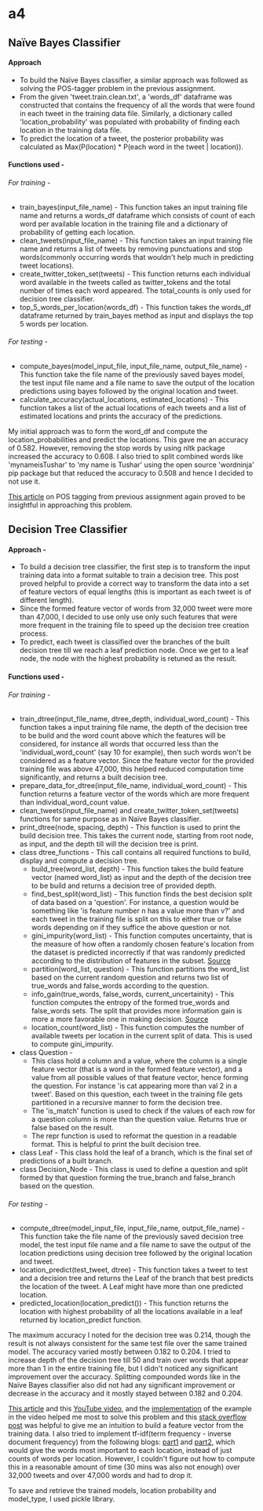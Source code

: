 # a4

## Naïve Bayes Classifier

#### Approach

- To build the Naïve Bayes classifier, a similar approach was followed as solving the POS-tagger problem in the previous assignment. 
- From the given 'tweet.train.clean.txt', a 'words_df' dataframe was constructed that contains the frequency of all the words that were found in each tweet in the training data file. Similarly, a dictionary called 'location_probability' was populated with probability of finding each location in the training data file. 
- To predict the location of a tweet, the posterior probability was calculated as Max(P(location) * P(each word in the tweet | location)).

#### Functions used - 

###### For training - 

- train_bayes(input_file_name) - This function takes an input training file name and returns a words_df dataframe which consists of count of each word per available location in the training file and a dictionary of probability of getting each location.
- clean_tweets(input_file_name) - This function takes an input training file name and returns a list of tweets by removing punctuations and stop words(commonly occurring words that wouldn't help much in predicting tweet locations).
- create_twitter_token_set(tweets) - This function returns each individual word available in the tweets called as twitter_tokens and the total number of times each word appeared. The total_counts is only used for decision tree classifier.
- top_5_words_per_location(words_df) - This function takes the words_df dataframe returned by train_bayes method as input and displays the top 5 words per location.

###### For testing - 

- compute_bayes(model_input_file, input_file_name, output_file_name) - This function take the file name of the previously saved bayes model, the test input file name and a file name to save the output of the location predictions using bayes followed by the original location and tweet. 
- calculate_accuracy(actual_locations, estimated_locations) - This function takes a list of the actual locations of each tweets and a list of estimated locations and prints the accuracy of the predictions.

My initial approach was to form the word_df and compute the location_probabilities and predict the locations. This gave me an accuracy of 0.582. However, removing the stop words by using nltk package increased the accuracy to 0.608. I also tried to split combined words like 'mynameisTushar' to 'my name is Tushar' using the open source 'wordninja' pip package but that reduced the accuracy to 0.508 and hence I decided to not use it. 

[This article](https://www.mygreatlearning.com/blog/pos-tagging/) on POS tagging from previous assignment again proved to be insightful in approaching this problem.

## Decision Tree Classifier

#### Approach - 

- To build a decision tree classifier, the first step is to transform the input training data into a format suitable to train a decision tree. This post proved helpful to provide a correct way to transform the data into a set of feature vectors of equal lengths (this is important as each tweet is of different length). 
- Since the formed feature vector of words from 32,000 tweet were more than 47,000, I decided to use only use only such features that were more frequent in the training file to speed up the decision tree creation process.
- To predict, each tweet is classified over the branches of the built decision tree till we reach a leaf prediction node. Once we get to a leaf node, the node with the highest probability is retuned as the result.

#### Functions used - 

###### For training - 

- train_dtree(input_file_name, dtree_depth, individual_word_count) - This function takes a input training file name, the depth of the decision tree to be build and the word count above which the features will be considered, for instance all words that occurred less than the 'individual_word_count' (say 10 for example), then such words won't be considered as a feature vector. Since the feature vector for the provided training file was above 47,000, this helped reduced computation time significantly, and returns a built decision tree.
- prepare_data_for_dtree(input_file_name, individual_word_count) - This function returns a feature vector of the words which are more frequent than individual_word_count value.
- clean_tweets(input_file_name) and create_twitter_token_set(tweets) functions for same purpose as in Naïve Bayes classifier.
- print_dtree(node, spacing, depth) - This function is used to print the build decision tree. This takes the current node, starting from root node, as input, and the depth till will the decision tree is print.
- class dtree_functions - This call contains all required functions to build, display and compute a decision tree.
  - build_tree(word_list, depth) - This function takes the build feature vector (named word_list) as input and the depth of the decision tree to be build and returns a decision tree of provided depth.
  - find_best_split(word_list) - This function finds the best decision split of data based on a 'question'. For instance, a question would be something like 'is feature number n has a value more than v?' and each tweet in the training file is split on this to either true or false words depending on if they suffice the above question or not. 
  - gini_impurity(word_list) - This function computes uncertainty, that is the measure of how often a randomly chosen feature's location from the dataset is predicted incorrectly if that was randomly predicted according to the distribution of features in the subset. [Source](https://en.wikipedia.org/wiki/Decision_tree_learning#Gini_impurity) 
  - partition(word_list, question) - This function partitions the word_list based on the current random question and returns two list of true_words and false_words according to the question.
  - info_gain(true_words, false_words, current_uncertainity) - This function computes the entropy of the formed true_words and false_words sets. The split that provides more information gain is more a more favorable one in making decision. [Source](https://en.wikipedia.org/wiki/Decision_tree_learning#Information_gain)
  - location_count(word_list) - This function computes the number of available tweets per location in the current split of data. This is used to compute gini_impurity.
- class Question - 
  - This class hold a column and a value, where the column is a single feature vector (that is a word in the formed feature vector), and a value from all possible values of that feature vector, hence forming the question. For instance 'is cat appearing more than val 2 in a tweet'. Based on this question, each tweet in the training file gets partitioned in a recursive manner to form the decision tree. 
  - The 'is_match' function is used to check if the values of each row for a question column is more than the question value. Returns true or false based on the result.
  - The repr function is used to reformat the question in a readable format. This is helpful to print the built decision tree.
- class Leaf - This class hold the leaf of a branch, which is the final set of predictions of a built branch.
- class Decision_Node - This class is used to define a question and split formed by that question forming the true_branch and false_branch based on the question.

###### For testing -

- compute_dtree(model_input_file, input_file_name, output_file_name) - This function take the file name of the previously saved decision tree model, the test input file name and a file name to save the output of the location predictions using  decision tree followed by the original location and tweet. 
- location_predict(test_tweet, dtree) - This function takes a tweet to test and a decision tree and returns the Leaf of the branch that best predicts the location of the tweet. A Leaf might have more than one predicted location.
- predicted_location(location_predict()) - This function returns the location with highest probability of all the locations available in a leaf returned by location_predict function.

The maximum accuracy I noted for the decision tree was 0.214, though the result is not always consistent for the same test file over the same trained model. The accuracy varied mostly between 0.182 to 0.204. I tried to increase depth of the decision tree till 50 and train over words that appear more than 1 in the entire training file, but I didn't noticed any significant improvement over the accuracy. Splitting compounded words like in the Naïve Bayes classifier also did not had any significant improvement or decrease in the accuracy and it mostly stayed between 0.182 and 0.204.

[This article](https://medium.com/@penggongting/implementing-decision-tree-from-scratch-in-python-c732e7c69aea) and this  [YouTube video](https://www.youtube.com/watch?v=LDRbO9a6XPU), and the [implementation](https://github.com/random-forests/tutorials/blob/master/decision_tree.py) of the example in the video helped me most to solve this problem and this [stack overflow post](https://stackoverflow.com/questions/48090757/text-classification-using-decision-trees-in-python) was helpful to give me an intuition to build a feature vector from the training data. I also tried to implement tf-idf(term frequency - inverse document frequency) from the following blogs: [part1](https://blog.christianperone.com/2011/09/machine-learning-text-feature-extraction-tf-idf-part-i/) and [part2](https://blog.christianperone.com/2011/10/machine-learning-text-feature-extraction-tf-idf-part-ii/), which would give  the words most important to each location, instead of just counts of words per location. However, I couldn't figure out how to compute this in a reasonable amount of time (30 mins was also not enough) over 32,000 tweets and over 47,000 words and had to drop it.

To save and retrieve the trained models, location probability and model_type, I used pickle library.



